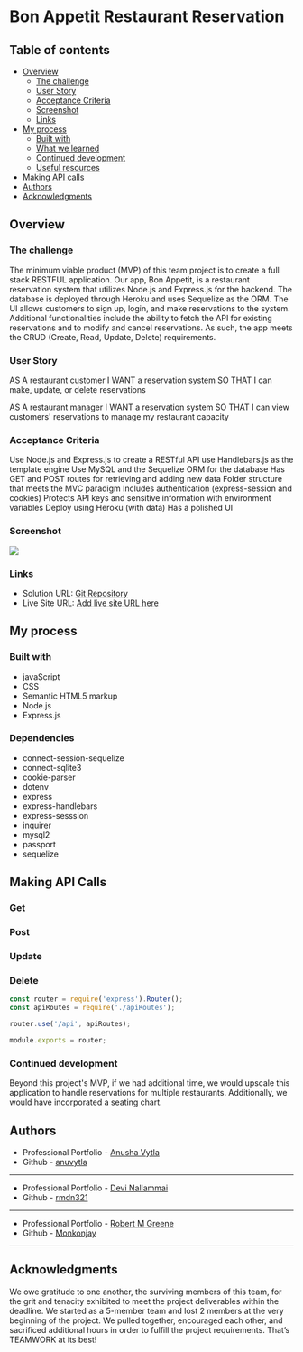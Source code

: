 # Bon Appetit Restaurant Reservation

## Table of contents

- [Overview](#overview)
  - [The challenge](#the-challenge)
  - [User Story](#user-story)
  - [Acceptance Criteria](#acceptance-criteria)
  - [Screenshot](#screenshot)
  - [Links](#links)
- [My process](#my-process)
  - [Built with](#built-with)
  - [What we learned](#what-we-learned)
  - [Continued development](#continued-development)
  - [Useful resources](#useful-resources)
- [Making API calls](#making-API-calls)
- [Authors](#authors)
- [Acknowledgments](#acknowledgments)



## Overview

### The challenge

The minimum viable product (MVP) of this team project is to create a full stack RESTFUL application. Our app, Bon Appetit, is a restaurant reservation system that utilizes Node.js and Express.js for the backend. The database is deployed through Heroku and uses Sequelize as the ORM. The UI allows customers to sign up, login, and make reservations to the system. Additional functionalities include the ability to fetch the API for existing reservations and to modify and cancel reservations. As such, the app meets the CRUD (Create, Read, Update, Delete) requirements.  

### User Story

AS A restaurant customer
I WANT a reservation system
SO THAT I can make, update, or delete reservations

AS A restaurant manager
I WANT a reservation system
SO THAT I can view customers' reservations to manage my restaurant capacity

### Acceptance Criteria

Use Node.js and Express.js to create a RESTful API
use Handlebars.js as the template engine
Use MySQL and the Sequelize ORM for the database
Has GET and POST routes for retrieving and adding new data
Folder structure that meets the MVC paradigm
Includes authentication (express-session and cookies) 
Protects API keys and sensitive information with environment variables
Deploy using Heroku (with data)
Has a polished UI



### Screenshot

![](./screenshot.jpg)




### Links

- Solution URL: [Git Repository](https://github.com/anuvytla/bon-appetit)
- Live Site URL: [Add live site URL here](https://your-live-site-url.com)

## My process

### Built with

- javaScript
- CSS
- Semantic HTML5 markup
- Node.js
- Express.js


### Dependencies
- connect-session-sequelize
- connect-sqlite3
- cookie-parser
- dotenv
- express
- express-handlebars
- express-sesssion
- inquirer
- mysql2
- passport
- sequelize




## Making API Calls

### Get

### Post

### Update

### Delete



```javaScript
const router = require('express').Router();
const apiRoutes = require('./apiRoutes');

router.use('/api', apiRoutes);

module.exports = router;
```


### Continued development

Beyond this project's MVP, if we had additional time, we would upscale this application to handle reservations for multiple restaurants. Additionally, we would have incorporated a seating chart. 


## Authors

- Professional Portfolio - [Anusha Vytla](https://www.your-site.com)
- Github - [anuvytla](https://github.com/anuvytla)
-------------------------------------------------------------

- Professional Portfolio - [Devi Nallammai](https://www.your-site.com)
- Github - [rmdn321](https://github.com/rmdn321/)
--------------------------------------------------------------

- Professional Portfolio - [Robert M Greene](https://monkonjay.github.io/Portfolio/)
- Github - [Monkonjay](https://github.com/Monkonjay)
--------------------------------------------------------------



## Acknowledgments

We owe gratitude to one another, the surviving members of this team, for the grit and tenacity exhibited to meet the project deliverables within the deadline. We started as a 5-member team and lost 2 members at the very beginning of the project. We pulled together, encouraged each other, and sacrificed additional hours in order to fulfill the project requirements. That’s TEAMWORK at its best!  

